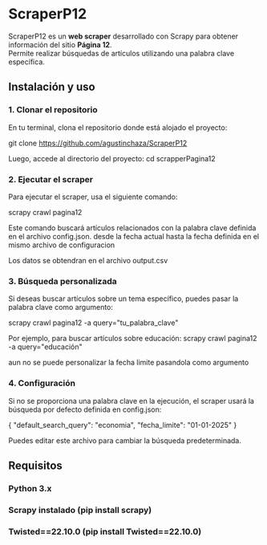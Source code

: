 # ScraperP12
ScraperP12 es un **web scraper** desarrollado con Scrapy para obtener información del sitio **Página 12**.  
Permite realizar búsquedas de artículos utilizando una palabra clave específica.

## Instalación y uso
### 1. Clonar el repositorio
En tu terminal, clona el repositorio donde está alojado el proyecto:


git clone <https://github.com/agustinchaza/ScraperP12>

Luego, accede al directorio del proyecto:
cd scrapperPagina12

### 2. Ejecutar el scraper
Para ejecutar el scraper, usa el siguiente comando:

scrapy crawl pagina12

Este comando buscará artículos relacionados con la palabra clave definida en el archivo config.json. desde la fecha actual hasta la fecha definida en el mismo archivo de configuracion

Los datos se obtendran en el archivo output.csv

### 3. Búsqueda personalizada
Si deseas buscar artículos sobre un tema específico, puedes pasar la palabra clave como argumento:


scrapy crawl pagina12 -a query="tu_palabra_clave"

Por ejemplo, para buscar artículos sobre educación:
scrapy crawl pagina12 -a query="educación"

aun no se puede personalizar la fecha limite pasandola como argumento


### 4. Configuración
Si no se proporciona una palabra clave en la ejecución, el scraper usará la búsqueda por defecto definida en config.json:

{
  "default_search_query": "economia",
  "fecha_limite": "01-01-2025"
}

Puedes editar este archivo para cambiar la búsqueda predeterminada.

## Requisitos
### Python 3.x
### Scrapy instalado (pip install scrapy)
### Twisted==22.10.0 (pip install Twisted==22.10.0)